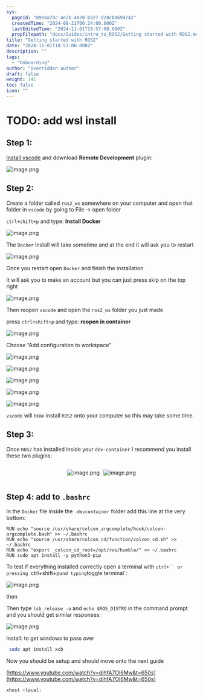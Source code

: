 ```yaml
---
sys:
  pageId: "89e0a78c-4e2b-4070-b327-d28cb0694742"
  createdTime: "2024-08-21T00:24:00.000Z"
  lastEditedTime: "2024-11-01T18:57:00.000Z"
  propFilepath: "docs/Guides/intro_to_ROS2/Getting started with ROS2.md"
title: "Getting started with ROS2"
date: "2024-11-01T18:57:00.000Z"
description: ""
tags:
  - "Onboarding"
author: "Overridden author"
draft: false
weight: 141
toc: false
icon: ""
---
```


# TODO: add wsl install

## Step 1:

[Install vscode](https://code.visualstudio.com/download) and download **Remote Development** plugin:

![image.png](https://prod-files-secure.s3.us-west-2.amazonaws.com/d518164a-d88e-44d1-a4ee-3adb3bd8bce0/efb52993-1881-4a40-b95e-6f020334f022/image.png?X-Amz-Algorithm=AWS4-HMAC-SHA256&X-Amz-Content-Sha256=UNSIGNED-PAYLOAD&X-Amz-Credential=ASIAZI2LB466TVYV3ZML%2F20250315%2Fus-west-2%2Fs3%2Faws4_request&X-Amz-Date=20250315T150529Z&X-Amz-Expires=3600&X-Amz-Security-Token=IQoJb3JpZ2luX2VjEL3%2F%2F%2F%2F%2F%2F%2F%2F%2F%2FwEaCXVzLXdlc3QtMiJHMEUCIGTsDu%2F5LFQXCGJNW%2Bv4ySb7%2BpuNZzC0sJgyM8CSwUExAiEA%2Fm5jALoJSfcMPpwaAfDu%2F1ZRE7hykWAd04wWm7nsU%2BUq%2FwMIFhAAGgw2Mzc0MjMxODM4MDUiDP7AG5FJcrc6MCR5AyrcA8t8QiQ5qN0LFcG9r0vsvOgsGFkhdC4N9Tk2x%2FpFBcplcW9ullH%2BqeIv%2BK9TG1RZj9EXlXnBcUKvScKGGxmSBC9X1wkAEDr1iIL96raQytsH5a7pY%2Fn%2Ff3495Z1VjHPBS1%2BlbilLE1CAtw%2F4BRwwVt0nrk2Uy4vGqlMmS%2FdvEZZlV765oYbmPkNzbTuJXVfVIjDPt%2Bucq%2B0pVtkHho1OPJLjz0pKEytPgmBZUDFQT6oxMKKsnZJybiyFBhgSrhcV0paNSpA0JsnjyY6HQtCxBesjLTX61sDTVc1Ob8luWEU1RMW%2BA1IedgMTU%2BiWB%2B2FqE9AnNoOibLPLMECGRh6Fmow9Y0r76J6bw7Uo91Gt2hHOKs%2BZvUlBasPZzbUZ213W0MirdI5BB5KLgLklPqFac%2Fis0KwH%2FIejLKaxi%2Bcu0s6Q9paLe2R6PYoa0bhuR0CyFyN3jY9o%2Bn937INailBkweltQYBtfAd9ZBTSlyk3Ib3KSqzS1lBcVEBTYkaGj06gAod3KHGQSpR5SM17blUcQ9JtcVnv0FDZobzgqixpc7UpA3ZRITwP2dY0Cjvf5GKnNnJ1ciOnxCuO8jzdTPdxY1hyqty9hJpj25tOV1misORPvHbI713WtDtGLvcMJfv1b4GOqUB4iFVo%2FQZZvOiKlyc3DxwPReLRwMz%2BveiUUZ0pH%2FrJbGkUUAVOcf4jpxaMUVaR0xoOrwRdkhiQOFARAEBUP5%2BKeJ6a3SW9Is449GhHnXlSGBaJ8n3ay8nbgO3atxposi4JFOwe707ti39jXwDuweVTbBFRl%2BItoyNUvkOQXTWqUCOFLDkvIvA4p7qU0YZn5tjlmlxc1fm6nu5HPXTjpIG7iQzsECX&X-Amz-Signature=a8a384961de9b0af4cb23f5d4f2702e1c18933ce0e72e54fee679d5651044eee&X-Amz-SignedHeaders=host&x-id=GetObject)

## Step 2:

Create a folder called `ros2_ws` somewhere on your computer and open that folder in `vscode` by going to File → open folder 

`ctrl+shift+p` and type: **Install Docker**

![image.png](https://prod-files-secure.s3.us-west-2.amazonaws.com/d518164a-d88e-44d1-a4ee-3adb3bd8bce0/2269dc0e-1cd5-47ff-bceb-c04ad9b2eab0/image.png?X-Amz-Algorithm=AWS4-HMAC-SHA256&X-Amz-Content-Sha256=UNSIGNED-PAYLOAD&X-Amz-Credential=ASIAZI2LB466TVYV3ZML%2F20250315%2Fus-west-2%2Fs3%2Faws4_request&X-Amz-Date=20250315T150529Z&X-Amz-Expires=3600&X-Amz-Security-Token=IQoJb3JpZ2luX2VjEL3%2F%2F%2F%2F%2F%2F%2F%2F%2F%2FwEaCXVzLXdlc3QtMiJHMEUCIGTsDu%2F5LFQXCGJNW%2Bv4ySb7%2BpuNZzC0sJgyM8CSwUExAiEA%2Fm5jALoJSfcMPpwaAfDu%2F1ZRE7hykWAd04wWm7nsU%2BUq%2FwMIFhAAGgw2Mzc0MjMxODM4MDUiDP7AG5FJcrc6MCR5AyrcA8t8QiQ5qN0LFcG9r0vsvOgsGFkhdC4N9Tk2x%2FpFBcplcW9ullH%2BqeIv%2BK9TG1RZj9EXlXnBcUKvScKGGxmSBC9X1wkAEDr1iIL96raQytsH5a7pY%2Fn%2Ff3495Z1VjHPBS1%2BlbilLE1CAtw%2F4BRwwVt0nrk2Uy4vGqlMmS%2FdvEZZlV765oYbmPkNzbTuJXVfVIjDPt%2Bucq%2B0pVtkHho1OPJLjz0pKEytPgmBZUDFQT6oxMKKsnZJybiyFBhgSrhcV0paNSpA0JsnjyY6HQtCxBesjLTX61sDTVc1Ob8luWEU1RMW%2BA1IedgMTU%2BiWB%2B2FqE9AnNoOibLPLMECGRh6Fmow9Y0r76J6bw7Uo91Gt2hHOKs%2BZvUlBasPZzbUZ213W0MirdI5BB5KLgLklPqFac%2Fis0KwH%2FIejLKaxi%2Bcu0s6Q9paLe2R6PYoa0bhuR0CyFyN3jY9o%2Bn937INailBkweltQYBtfAd9ZBTSlyk3Ib3KSqzS1lBcVEBTYkaGj06gAod3KHGQSpR5SM17blUcQ9JtcVnv0FDZobzgqixpc7UpA3ZRITwP2dY0Cjvf5GKnNnJ1ciOnxCuO8jzdTPdxY1hyqty9hJpj25tOV1misORPvHbI713WtDtGLvcMJfv1b4GOqUB4iFVo%2FQZZvOiKlyc3DxwPReLRwMz%2BveiUUZ0pH%2FrJbGkUUAVOcf4jpxaMUVaR0xoOrwRdkhiQOFARAEBUP5%2BKeJ6a3SW9Is449GhHnXlSGBaJ8n3ay8nbgO3atxposi4JFOwe707ti39jXwDuweVTbBFRl%2BItoyNUvkOQXTWqUCOFLDkvIvA4p7qU0YZn5tjlmlxc1fm6nu5HPXTjpIG7iQzsECX&X-Amz-Signature=41ed49abcdd0790e41e85df95e393d54fd3447ce80c4cd99f65148388b7d074f&X-Amz-SignedHeaders=host&x-id=GetObject)

The `Docker` install will take sometime and at the end it will ask you to restart

![image.png](https://prod-files-secure.s3.us-west-2.amazonaws.com/d518164a-d88e-44d1-a4ee-3adb3bd8bce0/ed233f78-be33-4b1f-b89c-9c346c0e961e/image.png?X-Amz-Algorithm=AWS4-HMAC-SHA256&X-Amz-Content-Sha256=UNSIGNED-PAYLOAD&X-Amz-Credential=ASIAZI2LB466TVYV3ZML%2F20250315%2Fus-west-2%2Fs3%2Faws4_request&X-Amz-Date=20250315T150529Z&X-Amz-Expires=3600&X-Amz-Security-Token=IQoJb3JpZ2luX2VjEL3%2F%2F%2F%2F%2F%2F%2F%2F%2F%2FwEaCXVzLXdlc3QtMiJHMEUCIGTsDu%2F5LFQXCGJNW%2Bv4ySb7%2BpuNZzC0sJgyM8CSwUExAiEA%2Fm5jALoJSfcMPpwaAfDu%2F1ZRE7hykWAd04wWm7nsU%2BUq%2FwMIFhAAGgw2Mzc0MjMxODM4MDUiDP7AG5FJcrc6MCR5AyrcA8t8QiQ5qN0LFcG9r0vsvOgsGFkhdC4N9Tk2x%2FpFBcplcW9ullH%2BqeIv%2BK9TG1RZj9EXlXnBcUKvScKGGxmSBC9X1wkAEDr1iIL96raQytsH5a7pY%2Fn%2Ff3495Z1VjHPBS1%2BlbilLE1CAtw%2F4BRwwVt0nrk2Uy4vGqlMmS%2FdvEZZlV765oYbmPkNzbTuJXVfVIjDPt%2Bucq%2B0pVtkHho1OPJLjz0pKEytPgmBZUDFQT6oxMKKsnZJybiyFBhgSrhcV0paNSpA0JsnjyY6HQtCxBesjLTX61sDTVc1Ob8luWEU1RMW%2BA1IedgMTU%2BiWB%2B2FqE9AnNoOibLPLMECGRh6Fmow9Y0r76J6bw7Uo91Gt2hHOKs%2BZvUlBasPZzbUZ213W0MirdI5BB5KLgLklPqFac%2Fis0KwH%2FIejLKaxi%2Bcu0s6Q9paLe2R6PYoa0bhuR0CyFyN3jY9o%2Bn937INailBkweltQYBtfAd9ZBTSlyk3Ib3KSqzS1lBcVEBTYkaGj06gAod3KHGQSpR5SM17blUcQ9JtcVnv0FDZobzgqixpc7UpA3ZRITwP2dY0Cjvf5GKnNnJ1ciOnxCuO8jzdTPdxY1hyqty9hJpj25tOV1misORPvHbI713WtDtGLvcMJfv1b4GOqUB4iFVo%2FQZZvOiKlyc3DxwPReLRwMz%2BveiUUZ0pH%2FrJbGkUUAVOcf4jpxaMUVaR0xoOrwRdkhiQOFARAEBUP5%2BKeJ6a3SW9Is449GhHnXlSGBaJ8n3ay8nbgO3atxposi4JFOwe707ti39jXwDuweVTbBFRl%2BItoyNUvkOQXTWqUCOFLDkvIvA4p7qU0YZn5tjlmlxc1fm6nu5HPXTjpIG7iQzsECX&X-Amz-Signature=8257dfdf99ea198d9f111ddf80458861c3d44e9d781fa2c56c7591e263433e11&X-Amz-SignedHeaders=host&x-id=GetObject)

Once you restart open `Docker` and finish the installation

It will ask you to make an account but you can just press skip on the top right

![image.png](https://prod-files-secure.s3.us-west-2.amazonaws.com/d518164a-d88e-44d1-a4ee-3adb3bd8bce0/21010ad9-1659-4fd9-9f59-9932a09b2a3d/image.png?X-Amz-Algorithm=AWS4-HMAC-SHA256&X-Amz-Content-Sha256=UNSIGNED-PAYLOAD&X-Amz-Credential=ASIAZI2LB466TVYV3ZML%2F20250315%2Fus-west-2%2Fs3%2Faws4_request&X-Amz-Date=20250315T150529Z&X-Amz-Expires=3600&X-Amz-Security-Token=IQoJb3JpZ2luX2VjEL3%2F%2F%2F%2F%2F%2F%2F%2F%2F%2FwEaCXVzLXdlc3QtMiJHMEUCIGTsDu%2F5LFQXCGJNW%2Bv4ySb7%2BpuNZzC0sJgyM8CSwUExAiEA%2Fm5jALoJSfcMPpwaAfDu%2F1ZRE7hykWAd04wWm7nsU%2BUq%2FwMIFhAAGgw2Mzc0MjMxODM4MDUiDP7AG5FJcrc6MCR5AyrcA8t8QiQ5qN0LFcG9r0vsvOgsGFkhdC4N9Tk2x%2FpFBcplcW9ullH%2BqeIv%2BK9TG1RZj9EXlXnBcUKvScKGGxmSBC9X1wkAEDr1iIL96raQytsH5a7pY%2Fn%2Ff3495Z1VjHPBS1%2BlbilLE1CAtw%2F4BRwwVt0nrk2Uy4vGqlMmS%2FdvEZZlV765oYbmPkNzbTuJXVfVIjDPt%2Bucq%2B0pVtkHho1OPJLjz0pKEytPgmBZUDFQT6oxMKKsnZJybiyFBhgSrhcV0paNSpA0JsnjyY6HQtCxBesjLTX61sDTVc1Ob8luWEU1RMW%2BA1IedgMTU%2BiWB%2B2FqE9AnNoOibLPLMECGRh6Fmow9Y0r76J6bw7Uo91Gt2hHOKs%2BZvUlBasPZzbUZ213W0MirdI5BB5KLgLklPqFac%2Fis0KwH%2FIejLKaxi%2Bcu0s6Q9paLe2R6PYoa0bhuR0CyFyN3jY9o%2Bn937INailBkweltQYBtfAd9ZBTSlyk3Ib3KSqzS1lBcVEBTYkaGj06gAod3KHGQSpR5SM17blUcQ9JtcVnv0FDZobzgqixpc7UpA3ZRITwP2dY0Cjvf5GKnNnJ1ciOnxCuO8jzdTPdxY1hyqty9hJpj25tOV1misORPvHbI713WtDtGLvcMJfv1b4GOqUB4iFVo%2FQZZvOiKlyc3DxwPReLRwMz%2BveiUUZ0pH%2FrJbGkUUAVOcf4jpxaMUVaR0xoOrwRdkhiQOFARAEBUP5%2BKeJ6a3SW9Is449GhHnXlSGBaJ8n3ay8nbgO3atxposi4JFOwe707ti39jXwDuweVTbBFRl%2BItoyNUvkOQXTWqUCOFLDkvIvA4p7qU0YZn5tjlmlxc1fm6nu5HPXTjpIG7iQzsECX&X-Amz-Signature=b8c35034d81ffaaba2180be45e350cd3ea9f7cee813abc8e18e4cdf94838cb0d&X-Amz-SignedHeaders=host&x-id=GetObject)

Then reopen `vscode` and open the `ros2_ws` folder you just made

press `ctrl+shift+p` and type: **reopen in container**

![image.png](https://prod-files-secure.s3.us-west-2.amazonaws.com/d518164a-d88e-44d1-a4ee-3adb3bd8bce0/4e93b8c2-41ad-488c-8095-c74205196118/image.png?X-Amz-Algorithm=AWS4-HMAC-SHA256&X-Amz-Content-Sha256=UNSIGNED-PAYLOAD&X-Amz-Credential=ASIAZI2LB466TVYV3ZML%2F20250315%2Fus-west-2%2Fs3%2Faws4_request&X-Amz-Date=20250315T150529Z&X-Amz-Expires=3600&X-Amz-Security-Token=IQoJb3JpZ2luX2VjEL3%2F%2F%2F%2F%2F%2F%2F%2F%2F%2FwEaCXVzLXdlc3QtMiJHMEUCIGTsDu%2F5LFQXCGJNW%2Bv4ySb7%2BpuNZzC0sJgyM8CSwUExAiEA%2Fm5jALoJSfcMPpwaAfDu%2F1ZRE7hykWAd04wWm7nsU%2BUq%2FwMIFhAAGgw2Mzc0MjMxODM4MDUiDP7AG5FJcrc6MCR5AyrcA8t8QiQ5qN0LFcG9r0vsvOgsGFkhdC4N9Tk2x%2FpFBcplcW9ullH%2BqeIv%2BK9TG1RZj9EXlXnBcUKvScKGGxmSBC9X1wkAEDr1iIL96raQytsH5a7pY%2Fn%2Ff3495Z1VjHPBS1%2BlbilLE1CAtw%2F4BRwwVt0nrk2Uy4vGqlMmS%2FdvEZZlV765oYbmPkNzbTuJXVfVIjDPt%2Bucq%2B0pVtkHho1OPJLjz0pKEytPgmBZUDFQT6oxMKKsnZJybiyFBhgSrhcV0paNSpA0JsnjyY6HQtCxBesjLTX61sDTVc1Ob8luWEU1RMW%2BA1IedgMTU%2BiWB%2B2FqE9AnNoOibLPLMECGRh6Fmow9Y0r76J6bw7Uo91Gt2hHOKs%2BZvUlBasPZzbUZ213W0MirdI5BB5KLgLklPqFac%2Fis0KwH%2FIejLKaxi%2Bcu0s6Q9paLe2R6PYoa0bhuR0CyFyN3jY9o%2Bn937INailBkweltQYBtfAd9ZBTSlyk3Ib3KSqzS1lBcVEBTYkaGj06gAod3KHGQSpR5SM17blUcQ9JtcVnv0FDZobzgqixpc7UpA3ZRITwP2dY0Cjvf5GKnNnJ1ciOnxCuO8jzdTPdxY1hyqty9hJpj25tOV1misORPvHbI713WtDtGLvcMJfv1b4GOqUB4iFVo%2FQZZvOiKlyc3DxwPReLRwMz%2BveiUUZ0pH%2FrJbGkUUAVOcf4jpxaMUVaR0xoOrwRdkhiQOFARAEBUP5%2BKeJ6a3SW9Is449GhHnXlSGBaJ8n3ay8nbgO3atxposi4JFOwe707ti39jXwDuweVTbBFRl%2BItoyNUvkOQXTWqUCOFLDkvIvA4p7qU0YZn5tjlmlxc1fm6nu5HPXTjpIG7iQzsECX&X-Amz-Signature=cde11d937e90e112890256abe2f37bf217db4a69831904f7a1c7dedb85807054&X-Amz-SignedHeaders=host&x-id=GetObject)

Choose “Add configuration to workspace”

![image.png](https://prod-files-secure.s3.us-west-2.amazonaws.com/d518164a-d88e-44d1-a4ee-3adb3bd8bce0/9560b282-5060-4989-ba37-97e7b2c22476/image.png?X-Amz-Algorithm=AWS4-HMAC-SHA256&X-Amz-Content-Sha256=UNSIGNED-PAYLOAD&X-Amz-Credential=ASIAZI2LB466TVYV3ZML%2F20250315%2Fus-west-2%2Fs3%2Faws4_request&X-Amz-Date=20250315T150529Z&X-Amz-Expires=3600&X-Amz-Security-Token=IQoJb3JpZ2luX2VjEL3%2F%2F%2F%2F%2F%2F%2F%2F%2F%2FwEaCXVzLXdlc3QtMiJHMEUCIGTsDu%2F5LFQXCGJNW%2Bv4ySb7%2BpuNZzC0sJgyM8CSwUExAiEA%2Fm5jALoJSfcMPpwaAfDu%2F1ZRE7hykWAd04wWm7nsU%2BUq%2FwMIFhAAGgw2Mzc0MjMxODM4MDUiDP7AG5FJcrc6MCR5AyrcA8t8QiQ5qN0LFcG9r0vsvOgsGFkhdC4N9Tk2x%2FpFBcplcW9ullH%2BqeIv%2BK9TG1RZj9EXlXnBcUKvScKGGxmSBC9X1wkAEDr1iIL96raQytsH5a7pY%2Fn%2Ff3495Z1VjHPBS1%2BlbilLE1CAtw%2F4BRwwVt0nrk2Uy4vGqlMmS%2FdvEZZlV765oYbmPkNzbTuJXVfVIjDPt%2Bucq%2B0pVtkHho1OPJLjz0pKEytPgmBZUDFQT6oxMKKsnZJybiyFBhgSrhcV0paNSpA0JsnjyY6HQtCxBesjLTX61sDTVc1Ob8luWEU1RMW%2BA1IedgMTU%2BiWB%2B2FqE9AnNoOibLPLMECGRh6Fmow9Y0r76J6bw7Uo91Gt2hHOKs%2BZvUlBasPZzbUZ213W0MirdI5BB5KLgLklPqFac%2Fis0KwH%2FIejLKaxi%2Bcu0s6Q9paLe2R6PYoa0bhuR0CyFyN3jY9o%2Bn937INailBkweltQYBtfAd9ZBTSlyk3Ib3KSqzS1lBcVEBTYkaGj06gAod3KHGQSpR5SM17blUcQ9JtcVnv0FDZobzgqixpc7UpA3ZRITwP2dY0Cjvf5GKnNnJ1ciOnxCuO8jzdTPdxY1hyqty9hJpj25tOV1misORPvHbI713WtDtGLvcMJfv1b4GOqUB4iFVo%2FQZZvOiKlyc3DxwPReLRwMz%2BveiUUZ0pH%2FrJbGkUUAVOcf4jpxaMUVaR0xoOrwRdkhiQOFARAEBUP5%2BKeJ6a3SW9Is449GhHnXlSGBaJ8n3ay8nbgO3atxposi4JFOwe707ti39jXwDuweVTbBFRl%2BItoyNUvkOQXTWqUCOFLDkvIvA4p7qU0YZn5tjlmlxc1fm6nu5HPXTjpIG7iQzsECX&X-Amz-Signature=c2d90dbee43ca5994b99830419fde53809ffb03945c4fef2d6e57e8fef8fd55a&X-Amz-SignedHeaders=host&x-id=GetObject)

![image.png](https://prod-files-secure.s3.us-west-2.amazonaws.com/d518164a-d88e-44d1-a4ee-3adb3bd8bce0/2ee63f81-886b-48e8-a553-dc6e5eac99e4/image.png?X-Amz-Algorithm=AWS4-HMAC-SHA256&X-Amz-Content-Sha256=UNSIGNED-PAYLOAD&X-Amz-Credential=ASIAZI2LB466TVYV3ZML%2F20250315%2Fus-west-2%2Fs3%2Faws4_request&X-Amz-Date=20250315T150529Z&X-Amz-Expires=3600&X-Amz-Security-Token=IQoJb3JpZ2luX2VjEL3%2F%2F%2F%2F%2F%2F%2F%2F%2F%2FwEaCXVzLXdlc3QtMiJHMEUCIGTsDu%2F5LFQXCGJNW%2Bv4ySb7%2BpuNZzC0sJgyM8CSwUExAiEA%2Fm5jALoJSfcMPpwaAfDu%2F1ZRE7hykWAd04wWm7nsU%2BUq%2FwMIFhAAGgw2Mzc0MjMxODM4MDUiDP7AG5FJcrc6MCR5AyrcA8t8QiQ5qN0LFcG9r0vsvOgsGFkhdC4N9Tk2x%2FpFBcplcW9ullH%2BqeIv%2BK9TG1RZj9EXlXnBcUKvScKGGxmSBC9X1wkAEDr1iIL96raQytsH5a7pY%2Fn%2Ff3495Z1VjHPBS1%2BlbilLE1CAtw%2F4BRwwVt0nrk2Uy4vGqlMmS%2FdvEZZlV765oYbmPkNzbTuJXVfVIjDPt%2Bucq%2B0pVtkHho1OPJLjz0pKEytPgmBZUDFQT6oxMKKsnZJybiyFBhgSrhcV0paNSpA0JsnjyY6HQtCxBesjLTX61sDTVc1Ob8luWEU1RMW%2BA1IedgMTU%2BiWB%2B2FqE9AnNoOibLPLMECGRh6Fmow9Y0r76J6bw7Uo91Gt2hHOKs%2BZvUlBasPZzbUZ213W0MirdI5BB5KLgLklPqFac%2Fis0KwH%2FIejLKaxi%2Bcu0s6Q9paLe2R6PYoa0bhuR0CyFyN3jY9o%2Bn937INailBkweltQYBtfAd9ZBTSlyk3Ib3KSqzS1lBcVEBTYkaGj06gAod3KHGQSpR5SM17blUcQ9JtcVnv0FDZobzgqixpc7UpA3ZRITwP2dY0Cjvf5GKnNnJ1ciOnxCuO8jzdTPdxY1hyqty9hJpj25tOV1misORPvHbI713WtDtGLvcMJfv1b4GOqUB4iFVo%2FQZZvOiKlyc3DxwPReLRwMz%2BveiUUZ0pH%2FrJbGkUUAVOcf4jpxaMUVaR0xoOrwRdkhiQOFARAEBUP5%2BKeJ6a3SW9Is449GhHnXlSGBaJ8n3ay8nbgO3atxposi4JFOwe707ti39jXwDuweVTbBFRl%2BItoyNUvkOQXTWqUCOFLDkvIvA4p7qU0YZn5tjlmlxc1fm6nu5HPXTjpIG7iQzsECX&X-Amz-Signature=e3e7dcece6709f885b4ef235855fd1a3a9b08f4ff58cf0471ce9e42b9a4047cb&X-Amz-SignedHeaders=host&x-id=GetObject)

![image.png](https://prod-files-secure.s3.us-west-2.amazonaws.com/d518164a-d88e-44d1-a4ee-3adb3bd8bce0/ae1580b2-b048-407e-aed9-b584224a7a04/image.png?X-Amz-Algorithm=AWS4-HMAC-SHA256&X-Amz-Content-Sha256=UNSIGNED-PAYLOAD&X-Amz-Credential=ASIAZI2LB466TVYV3ZML%2F20250315%2Fus-west-2%2Fs3%2Faws4_request&X-Amz-Date=20250315T150529Z&X-Amz-Expires=3600&X-Amz-Security-Token=IQoJb3JpZ2luX2VjEL3%2F%2F%2F%2F%2F%2F%2F%2F%2F%2FwEaCXVzLXdlc3QtMiJHMEUCIGTsDu%2F5LFQXCGJNW%2Bv4ySb7%2BpuNZzC0sJgyM8CSwUExAiEA%2Fm5jALoJSfcMPpwaAfDu%2F1ZRE7hykWAd04wWm7nsU%2BUq%2FwMIFhAAGgw2Mzc0MjMxODM4MDUiDP7AG5FJcrc6MCR5AyrcA8t8QiQ5qN0LFcG9r0vsvOgsGFkhdC4N9Tk2x%2FpFBcplcW9ullH%2BqeIv%2BK9TG1RZj9EXlXnBcUKvScKGGxmSBC9X1wkAEDr1iIL96raQytsH5a7pY%2Fn%2Ff3495Z1VjHPBS1%2BlbilLE1CAtw%2F4BRwwVt0nrk2Uy4vGqlMmS%2FdvEZZlV765oYbmPkNzbTuJXVfVIjDPt%2Bucq%2B0pVtkHho1OPJLjz0pKEytPgmBZUDFQT6oxMKKsnZJybiyFBhgSrhcV0paNSpA0JsnjyY6HQtCxBesjLTX61sDTVc1Ob8luWEU1RMW%2BA1IedgMTU%2BiWB%2B2FqE9AnNoOibLPLMECGRh6Fmow9Y0r76J6bw7Uo91Gt2hHOKs%2BZvUlBasPZzbUZ213W0MirdI5BB5KLgLklPqFac%2Fis0KwH%2FIejLKaxi%2Bcu0s6Q9paLe2R6PYoa0bhuR0CyFyN3jY9o%2Bn937INailBkweltQYBtfAd9ZBTSlyk3Ib3KSqzS1lBcVEBTYkaGj06gAod3KHGQSpR5SM17blUcQ9JtcVnv0FDZobzgqixpc7UpA3ZRITwP2dY0Cjvf5GKnNnJ1ciOnxCuO8jzdTPdxY1hyqty9hJpj25tOV1misORPvHbI713WtDtGLvcMJfv1b4GOqUB4iFVo%2FQZZvOiKlyc3DxwPReLRwMz%2BveiUUZ0pH%2FrJbGkUUAVOcf4jpxaMUVaR0xoOrwRdkhiQOFARAEBUP5%2BKeJ6a3SW9Is449GhHnXlSGBaJ8n3ay8nbgO3atxposi4JFOwe707ti39jXwDuweVTbBFRl%2BItoyNUvkOQXTWqUCOFLDkvIvA4p7qU0YZn5tjlmlxc1fm6nu5HPXTjpIG7iQzsECX&X-Amz-Signature=e47052f3db6bd9ca37773605576980cb9a9b429e586a102a0307480215437c7f&X-Amz-SignedHeaders=host&x-id=GetObject)

![image.png](https://prod-files-secure.s3.us-west-2.amazonaws.com/d518164a-d88e-44d1-a4ee-3adb3bd8bce0/53255b28-f75e-430f-b9e3-c0ac8577e42b/image.png?X-Amz-Algorithm=AWS4-HMAC-SHA256&X-Amz-Content-Sha256=UNSIGNED-PAYLOAD&X-Amz-Credential=ASIAZI2LB466TVYV3ZML%2F20250315%2Fus-west-2%2Fs3%2Faws4_request&X-Amz-Date=20250315T150529Z&X-Amz-Expires=3600&X-Amz-Security-Token=IQoJb3JpZ2luX2VjEL3%2F%2F%2F%2F%2F%2F%2F%2F%2F%2FwEaCXVzLXdlc3QtMiJHMEUCIGTsDu%2F5LFQXCGJNW%2Bv4ySb7%2BpuNZzC0sJgyM8CSwUExAiEA%2Fm5jALoJSfcMPpwaAfDu%2F1ZRE7hykWAd04wWm7nsU%2BUq%2FwMIFhAAGgw2Mzc0MjMxODM4MDUiDP7AG5FJcrc6MCR5AyrcA8t8QiQ5qN0LFcG9r0vsvOgsGFkhdC4N9Tk2x%2FpFBcplcW9ullH%2BqeIv%2BK9TG1RZj9EXlXnBcUKvScKGGxmSBC9X1wkAEDr1iIL96raQytsH5a7pY%2Fn%2Ff3495Z1VjHPBS1%2BlbilLE1CAtw%2F4BRwwVt0nrk2Uy4vGqlMmS%2FdvEZZlV765oYbmPkNzbTuJXVfVIjDPt%2Bucq%2B0pVtkHho1OPJLjz0pKEytPgmBZUDFQT6oxMKKsnZJybiyFBhgSrhcV0paNSpA0JsnjyY6HQtCxBesjLTX61sDTVc1Ob8luWEU1RMW%2BA1IedgMTU%2BiWB%2B2FqE9AnNoOibLPLMECGRh6Fmow9Y0r76J6bw7Uo91Gt2hHOKs%2BZvUlBasPZzbUZ213W0MirdI5BB5KLgLklPqFac%2Fis0KwH%2FIejLKaxi%2Bcu0s6Q9paLe2R6PYoa0bhuR0CyFyN3jY9o%2Bn937INailBkweltQYBtfAd9ZBTSlyk3Ib3KSqzS1lBcVEBTYkaGj06gAod3KHGQSpR5SM17blUcQ9JtcVnv0FDZobzgqixpc7UpA3ZRITwP2dY0Cjvf5GKnNnJ1ciOnxCuO8jzdTPdxY1hyqty9hJpj25tOV1misORPvHbI713WtDtGLvcMJfv1b4GOqUB4iFVo%2FQZZvOiKlyc3DxwPReLRwMz%2BveiUUZ0pH%2FrJbGkUUAVOcf4jpxaMUVaR0xoOrwRdkhiQOFARAEBUP5%2BKeJ6a3SW9Is449GhHnXlSGBaJ8n3ay8nbgO3atxposi4JFOwe707ti39jXwDuweVTbBFRl%2BItoyNUvkOQXTWqUCOFLDkvIvA4p7qU0YZn5tjlmlxc1fm6nu5HPXTjpIG7iQzsECX&X-Amz-Signature=8d796054d76d9949ba991105eba1f0215945a92fba4694469057caa04d033292&X-Amz-SignedHeaders=host&x-id=GetObject)

![image.png](https://prod-files-secure.s3.us-west-2.amazonaws.com/d518164a-d88e-44d1-a4ee-3adb3bd8bce0/7c562767-5af9-4ffb-97d1-327bcdf4ee00/image.png?X-Amz-Algorithm=AWS4-HMAC-SHA256&X-Amz-Content-Sha256=UNSIGNED-PAYLOAD&X-Amz-Credential=ASIAZI2LB466TVYV3ZML%2F20250315%2Fus-west-2%2Fs3%2Faws4_request&X-Amz-Date=20250315T150529Z&X-Amz-Expires=3600&X-Amz-Security-Token=IQoJb3JpZ2luX2VjEL3%2F%2F%2F%2F%2F%2F%2F%2F%2F%2FwEaCXVzLXdlc3QtMiJHMEUCIGTsDu%2F5LFQXCGJNW%2Bv4ySb7%2BpuNZzC0sJgyM8CSwUExAiEA%2Fm5jALoJSfcMPpwaAfDu%2F1ZRE7hykWAd04wWm7nsU%2BUq%2FwMIFhAAGgw2Mzc0MjMxODM4MDUiDP7AG5FJcrc6MCR5AyrcA8t8QiQ5qN0LFcG9r0vsvOgsGFkhdC4N9Tk2x%2FpFBcplcW9ullH%2BqeIv%2BK9TG1RZj9EXlXnBcUKvScKGGxmSBC9X1wkAEDr1iIL96raQytsH5a7pY%2Fn%2Ff3495Z1VjHPBS1%2BlbilLE1CAtw%2F4BRwwVt0nrk2Uy4vGqlMmS%2FdvEZZlV765oYbmPkNzbTuJXVfVIjDPt%2Bucq%2B0pVtkHho1OPJLjz0pKEytPgmBZUDFQT6oxMKKsnZJybiyFBhgSrhcV0paNSpA0JsnjyY6HQtCxBesjLTX61sDTVc1Ob8luWEU1RMW%2BA1IedgMTU%2BiWB%2B2FqE9AnNoOibLPLMECGRh6Fmow9Y0r76J6bw7Uo91Gt2hHOKs%2BZvUlBasPZzbUZ213W0MirdI5BB5KLgLklPqFac%2Fis0KwH%2FIejLKaxi%2Bcu0s6Q9paLe2R6PYoa0bhuR0CyFyN3jY9o%2Bn937INailBkweltQYBtfAd9ZBTSlyk3Ib3KSqzS1lBcVEBTYkaGj06gAod3KHGQSpR5SM17blUcQ9JtcVnv0FDZobzgqixpc7UpA3ZRITwP2dY0Cjvf5GKnNnJ1ciOnxCuO8jzdTPdxY1hyqty9hJpj25tOV1misORPvHbI713WtDtGLvcMJfv1b4GOqUB4iFVo%2FQZZvOiKlyc3DxwPReLRwMz%2BveiUUZ0pH%2FrJbGkUUAVOcf4jpxaMUVaR0xoOrwRdkhiQOFARAEBUP5%2BKeJ6a3SW9Is449GhHnXlSGBaJ8n3ay8nbgO3atxposi4JFOwe707ti39jXwDuweVTbBFRl%2BItoyNUvkOQXTWqUCOFLDkvIvA4p7qU0YZn5tjlmlxc1fm6nu5HPXTjpIG7iQzsECX&X-Amz-Signature=3f591a4d650700a4d06a1ec77d34ba1edcabc2d02c322428baf28c8958f67afc&X-Amz-SignedHeaders=host&x-id=GetObject)

`vscode` will now install `ROS2` onto your computer so this may take some time.

## Step 3:

Once `ROS2` has installed inside your `dev-container` I recommend you install these two plugins:

<div style="display: flex;flex-direction: row; column-gap:10px; max-width: 630px;justify-content: center;">
<div>

![image.png](https://prod-files-secure.s3.us-west-2.amazonaws.com/d518164a-d88e-44d1-a4ee-3adb3bd8bce0/3fc3d550-5a54-4ba1-ba6b-faa01cdb7369/image.png?X-Amz-Algorithm=AWS4-HMAC-SHA256&X-Amz-Content-Sha256=UNSIGNED-PAYLOAD&X-Amz-Credential=ASIAZI2LB4663HEJLEXH%2F20250315%2Fus-west-2%2Fs3%2Faws4_request&X-Amz-Date=20250315T150531Z&X-Amz-Expires=3600&X-Amz-Security-Token=IQoJb3JpZ2luX2VjEL3%2F%2F%2F%2F%2F%2F%2F%2F%2F%2FwEaCXVzLXdlc3QtMiJHMEUCIQDdJBfNQGCdQuS9Ch6J%2FIL8uUuXVlUJFe5qzyRKk1E03AIgGih9x7%2FMCiBuGJ%2BzFTLjHCVkX%2BMwsWmZQ6w086pQ3YAq%2FwMIFhAAGgw2Mzc0MjMxODM4MDUiDH6k%2BSJSxWIJjpHSTCrcAxCG0YmodMKmlfdOGtTPV%2BoF2%2F1rKQl6SUBS0p4hSVU7Hb7mWTPqXcZPBWuKuoiuMzq0YK1M2iyUiUz%2FdHUM529oqhPqWaq2jC3JCBOPrHUzpa64Gw2IkU%2FJopAUXZPC5yw3M4GIEborGtQwsWN6zZY5yYFKzlubSaqx6wXbyuY%2BDddr%2BfxCn6zswK9CVWmxbgUGx%2B3xh7tI87Q9lD16%2BqXrjd9iTbqzg3%2FCw3iXkgm43NWsdWXpuoXVJAoc3JOByIIdIkyfzmvY%2FvZWDTJLmRUS46raW6rwiEgoiiojID40aScQuA0veW2vOoKEUrKDRkaOsTJi31alzTZJNRkYL7QY1DNmF40CKSvkKqsg1MfHC3G9yLmelh%2FN5t7U1W5h2eGN0d%2BCo1H7k4ClrVMHbj5FdEDd0OxYew1FTN%2FiGGFw4A%2FN%2BXCF1Zd0J%2BnPCHylngcd1OVdFvarGS8coFz6VLnHB6L%2F2%2BzDw%2FyZGW%2Fa9DOzVcw3qpedbsgaDfv%2FKEcxmENIXokDrbnopibwrt1PNfRCBYqXGWKboJAiZ8W9Ca3o7dv0pqZ2v8YPZ%2BfQhxg6c%2FvkkKUeMVPCwG5dZjSIyL5KcCTvorGWPL7c%2FtQnsY8sRXnkQ2wjBog8HTEVMObu1b4GOqUBdGRCSYhJIlQU%2FaXQ95BUSiURxF9lC9l%2FdAhGaKgv%2B9PCeccwmVwzSoTyzONC4vqBFG0H3M4AtuAOojyOAVgFIoCuULXo4uKIbFkC8vH4UtmeecsgYql0w7weTIIdvbNRfMCK7ov8IjNd9kuTRPslyPVeNeH9uOEho%2FlufOYFZbsquyLpFyRj15jIm5AsCwRVpEZFwJ8QA59oIabjBhz7fNqrvFKQ&X-Amz-Signature=fc47a251f7c456aa87395c81193ec35888ff0c592074b8badb8047714727603b&X-Amz-SignedHeaders=host&x-id=GetObject)

</div>
<div>

![image.png](https://prod-files-secure.s3.us-west-2.amazonaws.com/d518164a-d88e-44d1-a4ee-3adb3bd8bce0/d994cc66-13c2-4093-a5a3-f84cf4601a82/image.png?X-Amz-Algorithm=AWS4-HMAC-SHA256&X-Amz-Content-Sha256=UNSIGNED-PAYLOAD&X-Amz-Credential=ASIAZI2LB4666CCTH5RS%2F20250315%2Fus-west-2%2Fs3%2Faws4_request&X-Amz-Date=20250315T150532Z&X-Amz-Expires=3600&X-Amz-Security-Token=IQoJb3JpZ2luX2VjEL3%2F%2F%2F%2F%2F%2F%2F%2F%2F%2FwEaCXVzLXdlc3QtMiJHMEUCIQDr1UXXnuvQB1HpRDbbzSB2pEEmvJo19uMXR8%2Fc6hKGFAIgXbuQxiMaP0HEC4uYhL%2B4Etg6nwBqFqfroARifujD1tUq%2FwMIFhAAGgw2Mzc0MjMxODM4MDUiDJ4jfDIkDessBV9o3yrcA%2F%2B%2FrChbIGqmJ9DtN%2Fq014%2F5KYGN%2BHSbtnN%2FMHt%2B4HtOB6alevVD9emkaW%2BTzZ8WfbLndKjrOoHFdqTUS%2B4W%2FXxytYiFp8NibBvgfiXPu7AF%2FHCHhH0qMMnOB3hqmxiplckCRWC9w3a3pSrGzoN2uiohAAKlp2hUinRAorgUOBBeHsYdAuscXbKAcS0VqDzElemDaQpDIYtiGYt2qGzmXnwXdKvEXhFYJLObCSjcD41Has30lcpz%2FCxez0hG62qe6nk8nlHTTuev%2B%2B8zftxNenSH6iL12xRq7RHbcNtKCTH2hUiFrXlO32tIDDurtl4LbElw2b1m6uZlE8xTyXybXrtQvZRLoX4jvh1a%2BFr4HUkhdzlzBedLFHb5MF8T%2Fu1M0wIR83mU9xo7su9ktopqNLMUDEMq2YzeSXGUCdMZKt00p4cc2xPJNa3oXd8I0VcAvaLbx6TbIIhdeGqy6MjYXWV8zLWWeAxzf%2FDJERnQPhgqrKNCDYPlRBfaEcJYuw7B%2BvlE2xiTQ91Nxy2hHljyUfK4oYXICfTUuUPyGfW%2BHKqRW4kYosc0KrwuLkOlaLUONziYJZX4KGosK%2B8mSdhqSnjuuUjp%2Bh3WYMaJeFnSJ2QeKR2J%2Fom8rydZZlgQMNXv1b4GOqUBFkqfxST%2BHPyx9O0NpN%2BPZ7O85bVY2Zen1Amq8%2F%2B3rqJ8amay8oS3lRAwa1F8ddQSbVFEdcgAHn7%2Be%2FTW2Iuto8DMK8VPkVcgzp7Xo5SFbwu8KiVPmVanPZ3vxtDScq%2BeBFrxkX%2BUc7dGGcOUWhws7F8540jVh58xAYe2LhYuBJZt3YFrJwndKrL%2BTHJwcs7Bmp6XsIFazZVtjQUKnfee0eW5AHoN&X-Amz-Signature=7cf4752d6df91e4fa6417691a4862fcfa11bac7f6296f81b49aa5f8e772a2e47&X-Amz-SignedHeaders=host&x-id=GetObject)

</div>
</div>

## Step 4: add to `.bashrc`

In the `Docker` file inside the `.devcontainer` folder add this line at the very bottom: 

```docker
RUN echo "source /usr/share/colcon_argcomplete/hook/colcon-argcomplete.bash" >> ~/.bashrc
RUN echo "source /usr/share/colcon_cd/function/colcon_cd.sh" >> ~/.bashrc
RUN echo "export _colcon_cd_root=/opt/ros/humble/" >> ~/.bashrc
RUN sudo apt install -y python3-pip 
```

To test if everything installed correctly open a terminal with `ctrl+`` or pressing `ctrl+shift+p` and typing `toggle terminal`:

![image.png](https://prod-files-secure.s3.us-west-2.amazonaws.com/d518164a-d88e-44d1-a4ee-3adb3bd8bce0/6a4943d8-b04e-4c02-9a58-775f3384d1a5/image.png?X-Amz-Algorithm=AWS4-HMAC-SHA256&X-Amz-Content-Sha256=UNSIGNED-PAYLOAD&X-Amz-Credential=ASIAZI2LB466TVYV3ZML%2F20250315%2Fus-west-2%2Fs3%2Faws4_request&X-Amz-Date=20250315T150529Z&X-Amz-Expires=3600&X-Amz-Security-Token=IQoJb3JpZ2luX2VjEL3%2F%2F%2F%2F%2F%2F%2F%2F%2F%2FwEaCXVzLXdlc3QtMiJHMEUCIGTsDu%2F5LFQXCGJNW%2Bv4ySb7%2BpuNZzC0sJgyM8CSwUExAiEA%2Fm5jALoJSfcMPpwaAfDu%2F1ZRE7hykWAd04wWm7nsU%2BUq%2FwMIFhAAGgw2Mzc0MjMxODM4MDUiDP7AG5FJcrc6MCR5AyrcA8t8QiQ5qN0LFcG9r0vsvOgsGFkhdC4N9Tk2x%2FpFBcplcW9ullH%2BqeIv%2BK9TG1RZj9EXlXnBcUKvScKGGxmSBC9X1wkAEDr1iIL96raQytsH5a7pY%2Fn%2Ff3495Z1VjHPBS1%2BlbilLE1CAtw%2F4BRwwVt0nrk2Uy4vGqlMmS%2FdvEZZlV765oYbmPkNzbTuJXVfVIjDPt%2Bucq%2B0pVtkHho1OPJLjz0pKEytPgmBZUDFQT6oxMKKsnZJybiyFBhgSrhcV0paNSpA0JsnjyY6HQtCxBesjLTX61sDTVc1Ob8luWEU1RMW%2BA1IedgMTU%2BiWB%2B2FqE9AnNoOibLPLMECGRh6Fmow9Y0r76J6bw7Uo91Gt2hHOKs%2BZvUlBasPZzbUZ213W0MirdI5BB5KLgLklPqFac%2Fis0KwH%2FIejLKaxi%2Bcu0s6Q9paLe2R6PYoa0bhuR0CyFyN3jY9o%2Bn937INailBkweltQYBtfAd9ZBTSlyk3Ib3KSqzS1lBcVEBTYkaGj06gAod3KHGQSpR5SM17blUcQ9JtcVnv0FDZobzgqixpc7UpA3ZRITwP2dY0Cjvf5GKnNnJ1ciOnxCuO8jzdTPdxY1hyqty9hJpj25tOV1misORPvHbI713WtDtGLvcMJfv1b4GOqUB4iFVo%2FQZZvOiKlyc3DxwPReLRwMz%2BveiUUZ0pH%2FrJbGkUUAVOcf4jpxaMUVaR0xoOrwRdkhiQOFARAEBUP5%2BKeJ6a3SW9Is449GhHnXlSGBaJ8n3ay8nbgO3atxposi4JFOwe707ti39jXwDuweVTbBFRl%2BItoyNUvkOQXTWqUCOFLDkvIvA4p7qU0YZn5tjlmlxc1fm6nu5HPXTjpIG7iQzsECX&X-Amz-Signature=feea62070daf70af3f6d75b7082caa249a1ce6e92d5d1813c9389e5c5e21259f&X-Amz-SignedHeaders=host&x-id=GetObject)

then 

Then type `lsb_release -a` and `echo $ROS_DISTRO` in the command prompt and you should get similar responses:

![image.png](https://prod-files-secure.s3.us-west-2.amazonaws.com/d518164a-d88e-44d1-a4ee-3adb3bd8bce0/3e635dec-a805-4e85-8b9e-d000e5b71a4e/image.png?X-Amz-Algorithm=AWS4-HMAC-SHA256&X-Amz-Content-Sha256=UNSIGNED-PAYLOAD&X-Amz-Credential=ASIAZI2LB466TVYV3ZML%2F20250315%2Fus-west-2%2Fs3%2Faws4_request&X-Amz-Date=20250315T150529Z&X-Amz-Expires=3600&X-Amz-Security-Token=IQoJb3JpZ2luX2VjEL3%2F%2F%2F%2F%2F%2F%2F%2F%2F%2FwEaCXVzLXdlc3QtMiJHMEUCIGTsDu%2F5LFQXCGJNW%2Bv4ySb7%2BpuNZzC0sJgyM8CSwUExAiEA%2Fm5jALoJSfcMPpwaAfDu%2F1ZRE7hykWAd04wWm7nsU%2BUq%2FwMIFhAAGgw2Mzc0MjMxODM4MDUiDP7AG5FJcrc6MCR5AyrcA8t8QiQ5qN0LFcG9r0vsvOgsGFkhdC4N9Tk2x%2FpFBcplcW9ullH%2BqeIv%2BK9TG1RZj9EXlXnBcUKvScKGGxmSBC9X1wkAEDr1iIL96raQytsH5a7pY%2Fn%2Ff3495Z1VjHPBS1%2BlbilLE1CAtw%2F4BRwwVt0nrk2Uy4vGqlMmS%2FdvEZZlV765oYbmPkNzbTuJXVfVIjDPt%2Bucq%2B0pVtkHho1OPJLjz0pKEytPgmBZUDFQT6oxMKKsnZJybiyFBhgSrhcV0paNSpA0JsnjyY6HQtCxBesjLTX61sDTVc1Ob8luWEU1RMW%2BA1IedgMTU%2BiWB%2B2FqE9AnNoOibLPLMECGRh6Fmow9Y0r76J6bw7Uo91Gt2hHOKs%2BZvUlBasPZzbUZ213W0MirdI5BB5KLgLklPqFac%2Fis0KwH%2FIejLKaxi%2Bcu0s6Q9paLe2R6PYoa0bhuR0CyFyN3jY9o%2Bn937INailBkweltQYBtfAd9ZBTSlyk3Ib3KSqzS1lBcVEBTYkaGj06gAod3KHGQSpR5SM17blUcQ9JtcVnv0FDZobzgqixpc7UpA3ZRITwP2dY0Cjvf5GKnNnJ1ciOnxCuO8jzdTPdxY1hyqty9hJpj25tOV1misORPvHbI713WtDtGLvcMJfv1b4GOqUB4iFVo%2FQZZvOiKlyc3DxwPReLRwMz%2BveiUUZ0pH%2FrJbGkUUAVOcf4jpxaMUVaR0xoOrwRdkhiQOFARAEBUP5%2BKeJ6a3SW9Is449GhHnXlSGBaJ8n3ay8nbgO3atxposi4JFOwe707ti39jXwDuweVTbBFRl%2BItoyNUvkOQXTWqUCOFLDkvIvA4p7qU0YZn5tjlmlxc1fm6nu5HPXTjpIG7iQzsECX&X-Amz-Signature=0a5abc24ef103dd8458de062b853dc3c0155202f9a9432ed5d8c3be444953d02&X-Amz-SignedHeaders=host&x-id=GetObject)

Install:  to get windows to pass over

```bash
 sudo apt install xcb
```

Now you should be setup and should move onto the next guide 

[https://www.youtube.com/watch?v=dihfA7Ol6Mw&t=650s](https://www.youtube.com/watch?v=dihfA7Ol6Mw&t=650s)

```python
xhost +local:
```
